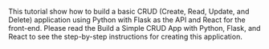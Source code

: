 This tutorial show how to build a basic CRUD (Create, Read, Update, and Delete) application using Python with Flask as the API and React for the front-end.
Please read the Build a Simple CRUD App with Python, Flask, and React to see the step-by-step instructions for creating this application.
